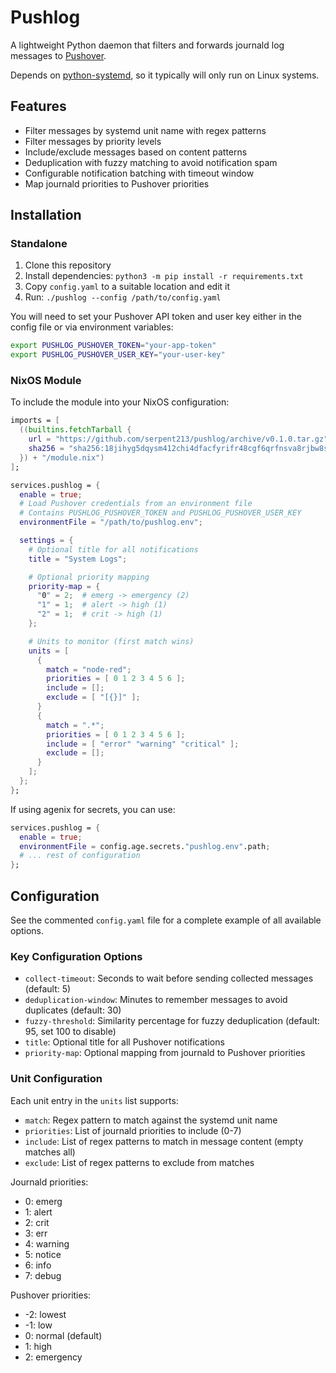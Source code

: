 # Pushlog

A lightweight Python daemon that filters and forwards journald log messages to [Pushover](https://pushover.net/).

Depends on [python-systemd](https://github.com/systemd/python-systemd), so it typically will only
run on Linux systems.

## Features

- Filter messages by systemd unit name with regex patterns
- Filter messages by priority levels
- Include/exclude messages based on content patterns
- Deduplication with fuzzy matching to avoid notification spam
- Configurable notification batching with timeout window
- Map journald priorities to Pushover priorities

## Installation

### Standalone

1. Clone this repository
2. Install dependencies: `python3 -m pip install -r requirements.txt`
3. Copy `config.yaml` to a suitable location and edit it
4. Run: `./pushlog --config /path/to/config.yaml`

You will need to set your Pushover API token and user key either in the config file or via
environment variables:

```bash
export PUSHLOG_PUSHOVER_TOKEN="your-app-token"
export PUSHLOG_PUSHOVER_USER_KEY="your-user-key" 
```

### NixOS Module

To include the module into your NixOS configuration:

```nix
imports = [
  ((builtins.fetchTarball {
    url = "https://github.com/serpent213/pushlog/archive/v0.1.0.tar.gz";
    sha256 = "sha256:18jihyg5dqysm412chi4dfacfyrifr48cgf6qrfnsva8rjbw8s1l";
  }) + "/module.nix")
];

services.pushlog = {
  enable = true;
  # Load Pushover credentials from an environment file
  # Contains PUSHLOG_PUSHOVER_TOKEN and PUSHLOG_PUSHOVER_USER_KEY
  environmentFile = "/path/to/pushlog.env";

  settings = {
    # Optional title for all notifications
    title = "System Logs";

    # Optional priority mapping
    priority-map = {
      "0" = 2;  # emerg -> emergency (2)
      "1" = 1;  # alert -> high (1)
      "2" = 1;  # crit -> high (1)
    };

    # Units to monitor (first match wins)
    units = [
      {
        match = "node-red";
        priorities = [ 0 1 2 3 4 5 6 ];
        include = [];
        exclude = [ "[{}]" ];
      }
      {
        match = ".*";
        priorities = [ 0 1 2 3 4 5 6 ];
        include = [ "error" "warning" "critical" ];
        exclude = [];
      }
    ];
  };
};
```

If using agenix for secrets, you can use:

```nix
services.pushlog = {
  enable = true;
  environmentFile = config.age.secrets."pushlog.env".path;
  # ... rest of configuration
};
```

## Configuration

See the commented `config.yaml` file for a complete example of all available options.

### Key Configuration Options

- `collect-timeout`: Seconds to wait before sending collected messages (default: 5)
- `deduplication-window`: Minutes to remember messages to avoid duplicates (default: 30)
- `fuzzy-threshold`: Similarity percentage for fuzzy deduplication (default: 95, set 100 to disable)
- `title`: Optional title for all Pushover notifications
- `priority-map`: Optional mapping from journald to Pushover priorities

### Unit Configuration

Each unit entry in the `units` list supports:

- `match`: Regex pattern to match against the systemd unit name
- `priorities`: List of journald priorities to include (0-7)
- `include`: List of regex patterns to match in message content (empty matches all)
- `exclude`: List of regex patterns to exclude from matches

Journald priorities:

- 0: emerg
- 1: alert
- 2: crit
- 3: err
- 4: warning
- 5: notice
- 6: info
- 7: debug

Pushover priorities:

- -2: lowest
- -1: low
- 0: normal (default)
- 1: high
- 2: emergency
